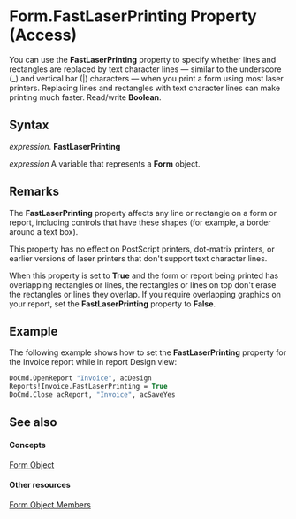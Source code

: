 
# Form.FastLaserPrinting Property (Access)

You can use the  **FastLaserPrinting** property to specify whether lines and rectangles are replaced by text character lines — similar to the underscore (_) and vertical bar (|) characters — when you print a form using most laser printers. Replacing lines and rectangles with text character lines can make printing much faster. Read/write **Boolean**.


## Syntax

 _expression_. **FastLaserPrinting**

 _expression_ A variable that represents a **Form** object.


## Remarks

The  **FastLaserPrinting** property affects any line or rectangle on a form or report, including controls that have these shapes (for example, a border around a text box).

This property has no effect on PostScript printers, dot-matrix printers, or earlier versions of laser printers that don't support text character lines.

When this property is set to  **True** and the form or report being printed has overlapping rectangles or lines, the rectangles or lines on top don't erase the rectangles or lines they overlap. If you require overlapping graphics on your report, set the **FastLaserPrinting** property to **False**.


## Example

The following example shows how to set the  **FastLaserPrinting** property for the Invoice report while in report Design view:


```vb
DoCmd.OpenReport "Invoice", acDesign 
Reports!Invoice.FastLaserPrinting = True 
DoCmd.Close acReport, "Invoice", acSaveYes
```


## See also


#### Concepts


[Form Object](72ef9219-142b-b690-b696-3eba9a5d4522.md)
#### Other resources


[Form Object Members](e1976b58-28ca-8f76-cdf3-6732cb06ce6c.md)
